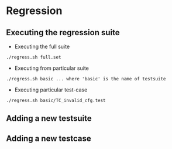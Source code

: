 # Regression

## Executing the regression suite
* Executing the full suite
```
./regress.sh full.set
```

* Executing from particular suite
```
./regress.sh basic ... where 'basic' is the name of testsuite
```

* Executing particular test-case
```
./regress.sh basic/TC_invalid_cfg.test 
```

## Adding a new testsuite
<TODO>

## Adding a new testcase
<TODO>
